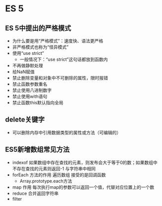 # ES 5

## ES 5中提出的严格模式

- 为什么要是用“严格模式”：速度快、语法更严格
- 非严格模式也称为“怪异模式”
- 使用“use strict”
  - 一般情况下：“use strict”这句话都放到函数内
- 不再做静默处理
- 给NaN赋值
- 禁止删除变量和对象中不可删除的属性，限时报错
- 禁止函数参数重名
- 禁止使用八进制数字
- 禁止使用with语句
- 禁止函数this默认指向全局

## delete关键字

- 可以删除内存中引用数据类型的属性或方法（可编辑的）

## ES5新增数组常见方法

- indexof      如果数组中存在查找的元素，则发布会大于等于0的数；如果数组中不存在查找的元素则返回-1     与字符串中相同
- forEach      方法的作用   遍历数组  接受的是回调函数
  - Array.prototype.each方法
-  map  作用 每次执行map的参数可以返回一个值，代替对应位置上的一个数
-  reduce    合并返回字符串
- filter

